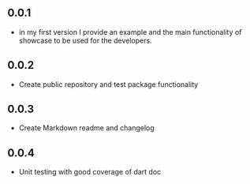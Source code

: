 ## 0.0.1

* in my first version I provide an example and the main functionality of showcase to be used for the developers.

## 0.0.2

* Create public repository and test package functionality

## 0.0.3

* Create Markdown readme and changelog

## 0.0.4

* Unit testing with good coverage of dart doc
